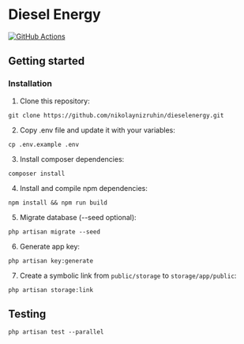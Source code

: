 # Diesel Energy

[![GitHub Actions](https://github.com/nikolaynizruhin/dieselenergy/workflows/Laravel/badge.svg)](https://github.com/nikolaynizruhin/dieselenergy/workflows/Laravel/badge.svg)

## Getting started
### Installation

1. Clone this repository:
```
git clone https://github.com/nikolaynizruhin/dieselenergy.git
```
2. Copy .env file and update it with your variables:
```
cp .env.example .env
```
3. Install composer dependencies:
```
composer install
```
4. Install and compile npm dependencies:
```
npm install && npm run build
```
5. Migrate database (--seed optional):
```
php artisan migrate --seed
```
6. Generate app key:
```
php artisan key:generate
```
7. Create a symbolic link from `public/storage` to `storage/app/public`:
```
php artisan storage:link
```

## Testing

```
php artisan test --parallel
```
